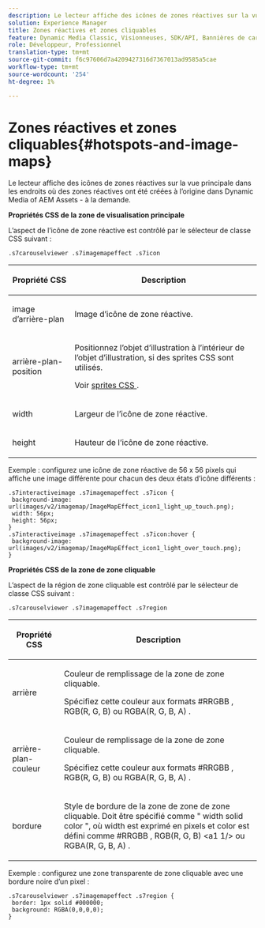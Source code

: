```yaml
---
description: Le lecteur affiche des icônes de zones réactives sur la vue principale dans les endroits où des zones réactives ont été créées à l’origine dans Dynamic Media of AEM Assets - à la demande.
solution: Experience Manager
title: Zones réactives et zones cliquables
feature: Dynamic Media Classic, Visionneuses, SDK/API, Bannières de carrousel
role: Développeur, Professionnel
translation-type: tm+mt
source-git-commit: f6c97606d7a4209427316d7367013ad9585a5cae
workflow-type: tm+mt
source-wordcount: '254'
ht-degree: 1%

---
```



# Zones réactives et zones cliquables{#hotspots-and-image-maps}

Le lecteur affiche des icônes de zones réactives sur la vue principale dans les endroits où des zones réactives ont été créées à l’origine dans Dynamic Media of AEM Assets - à la demande.

<!--<a id="section_061E550C1C1D4DB2BD663A898895B38C"></a>-->

**Propriétés CSS de la zone de visualisation principale**

L’aspect de l’icône de zone réactive est contrôlé par le sélecteur de classe CSS suivant :

```
.s7carouselviewer .s7imagemapeffect .s7icon
```

<table id="table_94EE3F5BBE4547C0B4943471CEE7EDE4"> 
 <thead> 
  <tr> 
   <th colname="col1" class="entry"> <p> Propriété CSS </p> </th> 
   <th colname="col2" class="entry"> <p>Description </p> </th> 
  </tr> 
 </thead>
 <tbody> 
  <tr> 
   <td colname="col1"> <p> <span class="codeph"> image d’arrière-plan  </span> </p> </td> 
   <td colname="col2"> <p>Image d’icône de zone réactive. </p> </td> 
  </tr> 
  <tr> 
   <td colname="col1"> <p> <span class="codeph"> arrière-plan-position  </span> </p> </td> 
   <td colname="col2"> <p>Positionnez l’objet d’illustration à l’intérieur de l’objet d’illustration, si des sprites CSS sont utilisés. </p> <p>Voir <a href="../../../c-html5-aem-asset-viewers/c-html5-aem-interactive-images/c-html5-aem-interactive-image-customizingviewer/c-html5-aem-interactive-image-customizingviewer.md#section-9b6d8d601cb441d08214dada7bb4eddc" format="dita" scope="local"> sprites CSS </a>. </p> </td> 
  </tr> 
  <tr> 
   <td colname="col1"> <p> <span class="codeph"> width </span> </p> </td> 
   <td colname="col2"> <p>Largeur de l’icône de zone réactive. </p> </td> 
  </tr> 
  <tr> 
   <td colname="col1"> <p> <span class="codeph"> height </span> </p> </td> 
   <td colname="col2"> <p>Hauteur de l’icône de zone réactive. </p> </td> 
  </tr> 
 </tbody> 
</table>

Exemple : configurez une icône de zone réactive de 56 x 56 pixels qui affiche une image différente pour chacun des deux états d’icône différents :

```
.s7interactiveimage .s7imagemapeffect .s7icon { 
 background-image: url(images/v2/imagemap/ImageMapEffect_icon1_light_up_touch.png); 
 width: 56px; 
 height: 56px; 
} 
.s7interactiveimage .s7imagemapeffect .s7icon:hover { 
 background-image: url(images/v2/imagemap/ImageMapEffect_icon1_light_over_touch.png); 
}
```

<!--<a id="section_26D0B8444D1F42D493793FF54968C0B9"></a>-->

**Propriétés CSS de la zone de zone cliquable**

L’aspect de la région de zone cliquable est contrôlé par le sélecteur de classe CSS suivant :

`.s7carouselviewer .s7imagemapeffect .s7region`

<table id="table_DAE7A78AA4A74DC78B2D94F29E8E236B"> 
 <thead> 
  <tr> 
   <th colname="col1" class="entry"> <p> Propriété CSS </p> </th> 
   <th colname="col2" class="entry"> <p>Description </p> </th> 
  </tr> 
 </thead>
 <tbody> 
  <tr> 
   <td colname="col1"> <p> <span class="codeph"> arrière  </span> </p> </td> 
   <td colname="col2"> <p>Couleur de remplissage de la zone de zone cliquable. </p> <p>Spécifiez cette couleur aux formats <span class="codeph"> #RRGBB </span>, <span class="codeph"> RGB(R, G, B) </span> ou <span class="codeph"> RGBA(R, G, B, A) </span>. </p> </td> 
  </tr> 
  <tr> 
   <td colname="col1"> <p> <span class="codeph"> arrière-plan-couleur  </span> </p> </td> 
   <td colname="col2"> <p>Couleur de remplissage de la zone de zone cliquable. </p> <p>Spécifiez cette couleur aux formats <span class="codeph"> #RRGBB </span>, <span class="codeph"> RGB(R, G, B) </span> ou <span class="codeph"> RGBA(R, G, B, A) </span>. </p> </td> 
  </tr> 
  <tr> 
   <td colname="col1"> <p> <span class="codeph"> bordure </span> </p> </td> 
   <td colname="col2"> <p> Style de bordure de la zone de zone de zone cliquable. Doit être spécifié comme " <span class="codeph"> width </span> <span class="codeph"> solid color </span>", où <span class="codeph"> width </span> est exprimé en pixels et <span class="codeph"> color </span> est défini comme <span class="codeph"> #RRGBB </span>, <span class="codeph"> RGB(R, G, B) &lt;a1 1/&gt; ou <span class="codeph"> RGBA(R, G, B, A) </span>.</span> </p> </td> 
  </tr> 
 </tbody> 
</table>

Exemple : configurez une zone transparente de zone cliquable avec une bordure noire d’un pixel :

```
.s7carouselviewer .s7imagemapeffect .s7region { 
 border: 1px solid #000000; 
 background: RGBA(0,0,0,0);  
}
```

